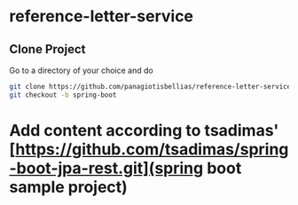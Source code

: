 # reference-letter-service

## Clone Project

Go to a directory of your choice and do
```bash
git clone https://github.com/panagiotisbellias/reference-letter-service.git
git checkout -b spring-boot
```

# Add content according to tsadimas' [https://github.com/tsadimas/spring-boot-jpa-rest.git](spring boot sample project)
